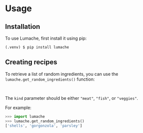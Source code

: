 Usage
=====

Installation
------------

To use Lumache, first install it using pip:

```console
(.venv) $ pip install lumache
```

Creating recipes
----------------

To retrieve a list of random ingredients, you can use the
`lumache.get_random_ingredients()` function:


<br>

The `kind` parameter should be either `"meat"`, `"fish"`, or `"veggies"`.

For example:

```python
>>> import lumache
>>> lumache.get_random_ingredients()
['shells', 'gorgonzola', 'parsley']
```
